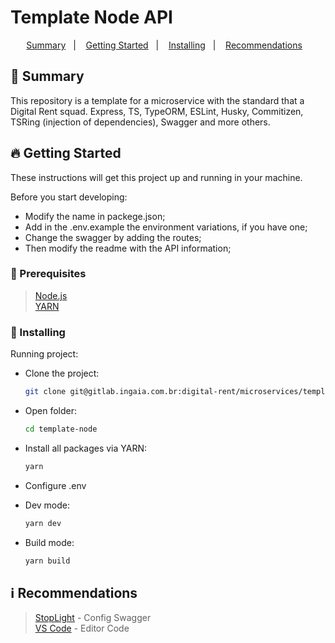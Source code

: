 # Template Node API

<p align="center">
  <a href="#page_with_curl-summary">Summary</a>&nbsp;&nbsp;&nbsp;|&nbsp;&nbsp;&nbsp;
  <a href="#fire-getting-started">Getting Started</a>&nbsp;&nbsp;&nbsp;|&nbsp;&nbsp;&nbsp;
  <a href="#rocket-installing">Installing</a>&nbsp;&nbsp;&nbsp;|&nbsp;&nbsp;&nbsp;
  <a href="#information_source-recommendations">Recommendations</a>&nbsp;&nbsp;&nbsp;
</p>

## :page_with_curl: Summary

This repository is a template for a microservice with the standard that a Digital Rent squad.
Express, TS, TypeORM, ESLint, Husky, Commitizen, TSRing (injection of dependencies), Swagger and more others.

## :fire: Getting Started

These instructions will get this project up and running in your machine.

Before you start developing:

- Modify the name in packege.json;
- Add in the .env.example the environment variations, if you have one;
- Change the swagger by adding the routes;
- Then modify the readme with the API information;

### :wave: Prerequisites

> [Node.js](http://nodejs.org/) \
> [YARN](https://yarnpkg.com/)

### :rocket: Installing

Running project:

- Clone the project:

  ```sh
  git clone git@gitlab.ingaia.com.br:digital-rent/microservices/template-node.git
  ```

- Open folder:

  ```sh
  cd template-node
  ```

- Install all packages via YARN:

  ```sh
  yarn
  ```

- Configure .env

- Dev mode:

  ```sh
  yarn dev
  ```

- Build mode:

  ```sh
  yarn build
  ```

## :information_source: Recommendations

> [StopLight](https://stoplight.io/) - Config Swagger \
> [VS Code](https://code.visualstudio.com/) - Editor Code
